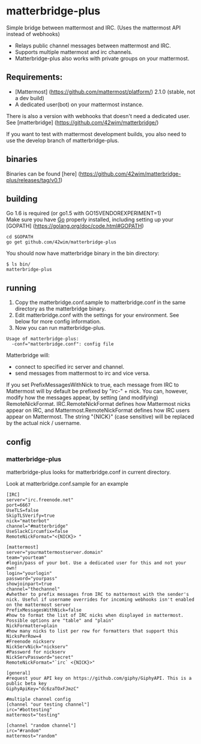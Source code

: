 # matterbridge-plus

Simple bridge between mattermost and IRC. (Uses the mattermost API instead of webhooks)

* Relays public channel messages between mattermost and IRC.
* Supports multiple mattermost and irc channels.
* Matterbridge-plus also works with private groups on your mattermost.

## Requirements:
* [Mattermost] (https://github.com/mattermost/platform/) 2.1.0 (stable, not a dev build)
* A dedicated user(bot) on your mattermost instance.

There is also a version with webhooks that doesn't need a dedicated user. See [matterbridge] (https://github.com/42wim/matterbridge/)   

If you want to test with mattermost development builds, you also need to use the develop branch of matterbridge-plus.

## binaries
Binaries can be found [here] (https://github.com/42wim/matterbridge-plus/releases/tag/v0.1)

## building
Go 1.6 is required (or go1.5 with GO15VENDOREXPERIMENT=1)  
Make sure you have [Go](https://golang.org/doc/install) properly installed, including setting up your [GOPATH] (https://golang.org/doc/code.html#GOPATH)

```
cd $GOPATH
go get github.com/42wim/matterbridge-plus
```

You should now have matterbridge binary in the bin directory:

```
$ ls bin/
matterbridge-plus
```

## running
1) Copy the matterbridge.conf.sample to matterbridge.conf in the same directory as the matterbridge binary.  
2) Edit matterbridge.conf with the settings for your environment. See below for more config information.  
3) Now you can run matterbridge-plus.

```
Usage of matterbridge-plus:
  -conf="matterbridge.conf": config file
```

Matterbridge will:
* connect to specified irc server and channel.
* send messages from mattermost to irc and vice versa.

If you set PrefixMessagesWithNick to true, each message from IRC to Mattermost
will by default be prefixed by "irc-" + nick. You can, however, modify how the
messages appear, by setting (and modifying) RemoteNickFormat.
IRC.RemoteNickFormat defines how Mattermost nicks appear on IRC, and
Mattermost.RemoteNickFormat defines how IRC users appear on Mattermost. The
string "{NICK}" (case sensitive) will be replaced by the actual nick / username.

## config
### matterbridge-plus
matterbridge-plus looks for matterbridge.conf in current directory.

Look at matterbridge.conf.sample for an example

```
[IRC]
server="irc.freenode.net"
port=6667
UseTLS=false
SkipTLSVerify=true
nick="matterbot"
channel="#matterbridge"
UseSlackCircumfix=false
RemoteNickFormat="<{NICK}> "

[mattermost]
server="yourmattermostserver.domain"
team="yourteam"
#login/pass of your bot. Use a dedicated user for this and not your own!
login="yourlogin"
password="yourpass"
showjoinpart=true
channel="thechannel"
#whether to prefix messages from IRC to mattermost with the sender's nick. Useful if username overrides for incoming webhooks isn't enabled on the mattermost server
PrefixMessagesWithNick=false
#how to format the list of IRC nicks when displayed in mattermost. Possible options are "table" and "plain"
NickFormatter=plain
#how many nicks to list per row for formatters that support this
NicksPerRow=4
#Freenode nickserv
NickServNick="nickserv"
#Password for nickserv
NickServPassword="secret"
RemoteNickFormat="`irc` <{NICK}>"

[general]
#request your API key on https://github.com/giphy/GiphyAPI. This is a public beta key
GiphyApiKey="dc6zaTOxFJmzC"

#multiple channel config
[channel "our testing channel"]
irc="#bottesting"
mattermost="testing"

[channel "random channel"]
irc="#random"
mattermost="random"
```
